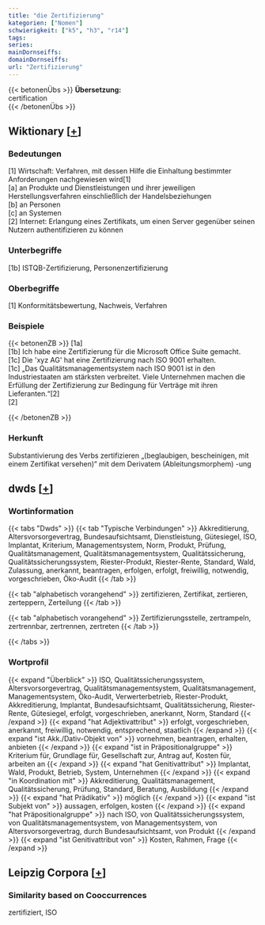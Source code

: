 ```yaml
---
title: "die Zertifizierung"
kategorien: ["Nomen"]
schwierigkeit: ["k5", "h3", "r14"]
tags:
series:
mainDornseiffs:
domainDornseiffs:
url: "Zertifizierung"
---
```


{{< betonenÜbs >}}
**Übersetzung:**  
certification  
{{< /betonenÜbs >}}

## Wiktionary [[+](https://de.wiktionary.org/wiki/Zertifizierung)]

### Bedeutungen
[1] Wirtschaft: Verfahren, mit dessen Hilfe die Einhaltung bestimmter Anforderungen nachgewiesen wird[1]  
[a] an Produkte und Dienstleistungen und ihrer jeweiligen Herstellungsverfahren einschließlich der Handelsbeziehungen  
[b] an Personen  
[c] an Systemen  
[2] Internet: Erlangung eines Zertifikats, um einen Server gegenüber seinen Nutzern authentifizieren zu können  

### Unterbegriffe
[1b] ISTQB-Zertifizierung, Personenzertifizierung  

### Oberbegriffe
[1] Konformitätsbewertung, Nachweis, Verfahren  

### Beispiele
{{< betonenZB >}}
[1a]  
[1b] Ich habe eine Zertifizierung für die Microsoft Office Suite gemacht.  
[1c] Die 'xyz AG' hat eine Zertifizierung nach ISO 9001 erhalten.  
[1c] „Das Qualitätsmanagementsystem nach ISO 9001 ist in den Industriestaaten am stärksten verbreitet. Viele Unternehmen machen die Erfüllung der Zertifizierung zur Bedingung für Verträge mit ihren Lieferanten.“[2]  
[2]  

{{< /betonenZB >}}
### Herkunft
Substantivierung des Verbs zertifizieren „(beglaubigen, bescheinigen, mit einem Zertifikat versehen)“ mit dem Derivatem (Ableitungsmorphem) -ung  



## dwds [[+](https://www.dwds.de/wb/Zertifizierung)]

### Wortinformation
{{< tabs "Dwds" >}}
{{< tab "Typische Verbindungen" >}}
Akkreditierung, Altersvorsorgevertrag, Bundesaufsichtsamt, Dienstleistung, Gütesiegel, ISO, Implantat, Kriterium, Managementsystem, Norm, Produkt, Prüfung, Qualitätsmanagement, Qualitätsmanagementsystem, Qualitätssicherung, Qualitätssicherungssystem, Riester-Produkt, Riester-Rente, Standard, Wald, Zulassung, anerkannt, beantragen, erfolgen, erfolgt, freiwillig, notwendig, vorgeschrieben, Öko-Audit
{{< /tab >}}

{{< tab "alphabetisch vorangehend" >}}
zertifizieren, Zertifikat, zertieren, zerteppern, Zerteilung
{{< /tab >}}

{{< tab "alphabetisch vorangehend" >}}
Zertifizierungsstelle, zertrampeln, zertrennbar, zertrennen, zertreten
{{< /tab >}}

{{< /tabs >}}

### Wortprofil
{{< expand "Überblick" >}} ISO, Qualitätssicherungssystem, Altersvorsorgevertrag, Qualitätsmanagementsystem, Qualitätsmanagement, Managementsystem, Öko-Audit, Verwerterbetrieb, Riester-Produkt, Akkreditierung, Implantat, Bundesaufsichtsamt, Qualitätssicherung, Riester-Rente, Gütesiegel, erfolgt, vorgeschrieben, anerkannt, Norm, Standard {{< /expand >}}
{{< expand "hat Adjektivattribut" >}} erfolgt, vorgeschrieben, anerkannt, freiwillig, notwendig, entsprechend, staatlich {{< /expand >}}
{{< expand "ist Akk./Dativ-Objekt von" >}} vornehmen, beantragen, erhalten, anbieten {{< /expand >}}
{{< expand "ist in Präpositionalgruppe" >}} Kriterium für, Grundlage für, Gesellschaft zur, Antrag auf, Kosten für, arbeiten an {{< /expand >}}
{{< expand "hat Genitivattribut" >}} Implantat, Wald, Produkt, Betrieb, System, Unternehmen {{< /expand >}}
{{< expand "in Koordination mit" >}} Akkreditierung, Qualitätsmanagement, Qualitätssicherung, Prüfung, Standard, Beratung, Ausbildung {{< /expand >}}
{{< expand "hat Prädikativ" >}} möglich {{< /expand >}}
{{< expand "ist Subjekt von" >}} aussagen, erfolgen, kosten {{< /expand >}}
{{< expand "hat Präpositionalgruppe" >}} nach ISO, von Qualitätssicherungssystem, von Qualitätsmanagementsystem, von Managementsystem, von Altersvorsorgevertrag, durch Bundesaufsichtsamt, von Produkt {{< /expand >}}
{{< expand "ist Genitivattribut von" >}} Kosten, Rahmen, Frage {{< /expand >}}

## Leipzig Corpora [[+](https://corpora.uni-leipzig.de/en/res?word=Zertifizierung&corpusId=deu_newscrawl-public_2018)]


### Similarity based on Cooccurrences
zertifiziert, ISO

